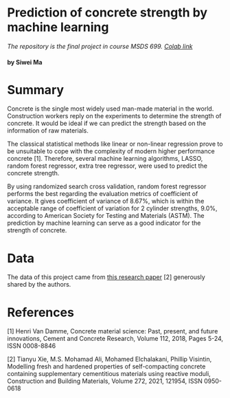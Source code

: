 # Prediction of concrete strength by machine learning
*The repository is the final project in course MSDS 699. [Colab link](https://colab.research.google.com/drive/1KFYW6li0pEBU6IIQ9T00QcdbQjZy8Rjk?usp=sharing)* 

#### by Siwei Ma


# Summary

Concrete is the single most widely used man-made material in the world. Construction workers reply on the experiments to determine the strength of concrete. It would be ideal if we can predict the strength based on the information of raw materials. 

The classical statistical methods like linear or non-linear regression prove to be unsuitable to cope with the complexity of modern higher performance concrete [1]. Therefore, several machine learning algorithms, LASSO, random forest regressor, extra tree regressor, were used to predict the concrete strength. 

By using randomized search cross validation, random forest regressor performs the best regarding the evaluation metrics of coefficient of variance. It gives coefficient of variance of 8.67%, which is within the acceptable range of coefficient of variation for 2 cylinder strengths, 9.0%, according to American Society for Testing and Materials (ASTM). The prediction by machine learning can serve as a good indicator for the strength of concrete.


# Data

The data of this project came from [this research paper](https://www.sciencedirect.com/science/article/pii/S0950061820339581) [2] generously shared by the authors.

# References
[1] Henri Van Damme, Concrete material science: Past, present, and future innovations, Cement and Concrete Research, Volume 112, 2018, Pages 5-24, ISSN 0008-8846

[2] Tianyu Xie, M.S. Mohamad Ali, Mohamed Elchalakani, Phillip Visintin, Modelling fresh and hardened properties of self-compacting concrete containing supplementary cementitious materials using reactive moduli, Construction and Building Materials, Volume 272, 2021, 121954, ISSN 0950-0618
